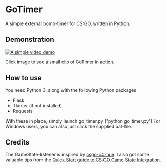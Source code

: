 # GoTimer
A simple external bomb-timer for CS:GO, written in Python.

## Demonstration
[![A simple video demo](http://img.youtube.com/vi/tEdAwi1Hqbk/0.jpg)](http://www.youtube.com/watch?v=tEdAwi1Hqbk)

Click image to see a small clip of GoTimer in action.

## How to use
You need Python 3, along with the following Python packages
* Flask
* Tkinter (if not installed)
* Requests

With these in place, simply launch go_timer.py ("python go_timer.py")
For Windows users, you can also just click the supplied bat-file.

## Credits
The GameState-listener is inspired by [csgo-c4-hue](https://github.com/doobix/csgo-c4-hue).
I also got some valuable tips from the [Quick Start guide to CS:GO Game State Integration](https://github.com/tsuriga/csgo-gsi-qsguide).
